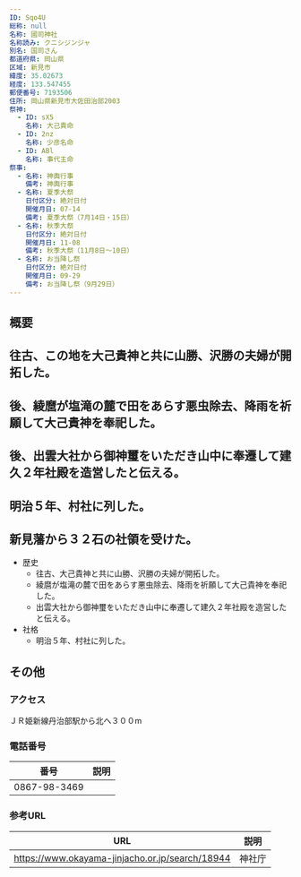 ```yaml
---
ID: Sqo4U
総称: null
名称: 國司神社
名称読み: クニシジンジャ
別名: 国司さん
都道府県: 岡山県
区域: 新見市
緯度: 35.02673
経度: 133.547455
郵便番号: 7193506
住所: 岡山県新見市大佐田治部2003
祭神:
  - ID: sX5
    名称: 大己貴命
  - ID: 2nz
    名称: 少彦名命
  - ID: ABl
    名称: 事代主命
祭事:
  - 名称: 神輿行事
    備考: 神輿行事
  - 名称: 夏季大祭
    日付区分: 絶対日付
    開催月日: 07-14
    備考: 夏季大祭（7月14日・15日）
  - 名称: 秋季大祭
    日付区分: 絶対日付
    開催月日: 11-08
    備考: 秋季大祭（11月8日～10日）
  - 名称: お当降し祭
    日付区分: 絶対日付
    開催月日: 09-29
    備考: お当降し祭（9月29日）
---
```


## 概要

## 往古、この地を大己貴神と共に山勝、沢勝の夫婦が開拓した。

## 後、綾麿が塩滝の麓で田をあらす悪虫除去、降雨を祈願して大己貴神を奉祀した。

## 後、出雲大社から御神璽をいただき山中に奉遷して建久２年社殿を造営したと伝える。

## 明治５年、村社に列した。

## 新見藩から３２石の社領を受けた。

- 歴史
  - 往古、大己貴神と共に山勝、沢勝の夫婦が開拓した。
  - 綾麿が塩滝の麓で田をあらす悪虫除去、降雨を祈願して大己貴神を奉祀した。
  - 出雲大社から御神璽をいただき山中に奉遷して建久２年社殿を造営したと伝える。
- 社格
  - 明治５年、村社に列した。

## その他

### アクセス

ＪＲ姫新線丹治部駅から北へ３００m

### 電話番号

| 番号         | 説明 |
| ------------ | ---- |
| 0867-98-3469 |      |

### 参考URL

| URL                                             | 説明   |
| ----------------------------------------------- | ------ |
| https://www.okayama-jinjacho.or.jp/search/18944 | 神社庁 |
